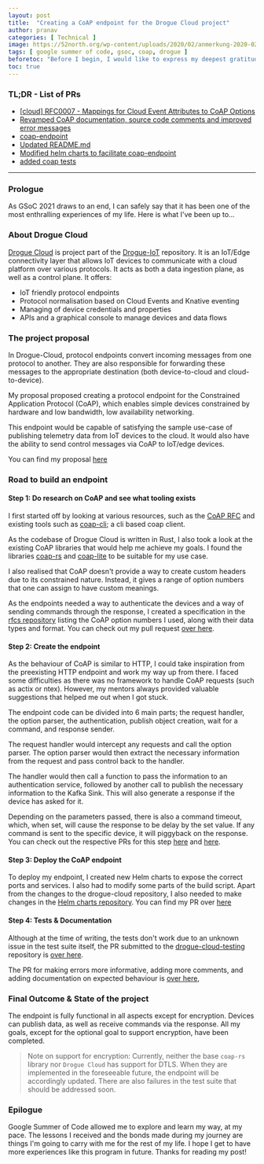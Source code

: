 ```yaml
---
layout: post
title:  "Creating a CoAP endpoint for the Drogue Cloud project"
author: pranav
categories: [ Technical ]
image: https://52north.org/wp-content/uploads/2020/02/anmerkung-2020-02-21-093222.png
tags: [ google summer of code, gsoc, coap, drogue ]
beforetoc: "Before I begin, I would like to express my deepest gratitude to my mentors Ulf and Jens. I'm sure I troubled them quite a bit, but they were extremely kind and welcoming nonetheless. The amount I have learnt from them cannot ever be summed up by a blog post xD"
toc: true
---
```


### TL;DR - List of PRs

- [[cloud] RFC0007 - Mappings for Cloud Event Attributes to CoAP Options](https://github.com/drogue-iot/rfcs/pull/8)
- [Revamped CoAP documentation, source code comments and improved error messages](https://github.com/drogue-iot/drogue-cloud/pull/117)
- [coap-endpoint](https://github.com/drogue-iot/drogue-cloud/pull/87)
- [Updated README.md](https://github.com/drogue-iot/drogue-cloud/pull/65)
- [Modified helm charts to facilitate coap-endpoint](https://github.com/drogue-iot/drogue-cloud-helm-charts/pull/1)
- [added coap tests](https://github.com/drogue-iot/drogue-cloud-testing/pull/2)

---

### Prologue

As GSoC 2021 draws to an end, I can safely say that it has been one of the most enthralling experiences of my life. Here is what I've been up to...

### About Drogue Cloud

[Drogue Cloud](https://github.com/drogue-iot/drogue-cloud) is project part of the [Drogue-IoT](https://github.com/drogue-iot) repository. It is an IoT/Edge connectivity layer that allows IoT devices to communicate with a cloud platform over various protocols. It acts as both a data ingestion plane, as well as a control plane. It offers:

- IoT friendly protocol endpoints
- Protocol normalisation based on Cloud Events and Knative eventing
- Managing of device credentials and properties
- APIs and a graphical console to manage devices and data flows

### The project proposal

In Drogue-Cloud, protocol endpoints convert incoming messages from one protocol to another. They are also responsible for forwarding these messages to the appropriate destination (both device-to-cloud and cloud-to-device).

My proposal proposed creating a protocol endpoint for the Constrained Application Protocol (CoAP), which enables simple devices constrained by hardware and low bandwidth, low availability networking.

This endpoint would be capable of satisfying the sample use-case of publishing telemetry data from IoT devices to the cloud. It would also have the ability to send control messages via CoAP to IoT/edge devices.

You can find my proposal [here](https://docs.google.com/document/d/1ycmtKKMFmqqtCOd1mVVy7YGqUFnyoZCY/edit?usp=sharing&ouid=100524191342524711467&rtpof=true&sd=true)

### Road to build an endpoint

#### Step 1: Do research on CoAP and see what tooling exists

I first started off by looking at various resources, such as the [CoAP RFC](https://datatracker.ietf.org/doc/html/rfc7252) and existing tools such as [coap-cli](https://github.com/avency/coap-cli); a cli based coap client.

As the codebase of Drogue Cloud is written in Rust, I also took a look at the existing CoAP libraries that would help me achieve my goals. I found the libraries [coap-rs](https://github.com/covertness/coap-rs) and [coap-lite](https://docs.rs/coap-lite/0.4.1/coap_lite/) to be suitable for my use case.

I also realised that CoAP doesn't provide a way to create custom headers due to its constrained nature. Instead, it gives a range of option numbers that one can assign to have custom meanings.

As the endpoints needed a way to authenticate the devices and a way of sending commands through the response, I created a specification in the [rfcs repository](https://github.com/drogue-iot/rfcs) listing the CoAP option numbers I used, along with their data types and format. You can check out my pull request [over here](https://github.com/drogue-iot/rfcs/pull/8).

#### Step 2: Create the endpoint

As the behaviour of CoAP is similar to HTTP, I could take inspiration from the preexisting HTTP endpoint and work my way up from there. I faced some difficulties as there was no framework to handle CoAP requests (such as actix or ntex). However, my mentors always provided valuable suggestions that helped me out when I got stuck.

The endpoint code can be divided into 6 main parts; the request handler, the option parser, the authentication, publish object creation, wait for a command, and response sender.

The request handler would intercept any requests and call the option parser. The option parser would then extract the necessary information from the request and pass control back to the handler.

The handler would then call a function to pass the information to an authentication service, followed by another call to publish the necessary information to the Kafka Sink. This will also generate a response if the device has asked for it.

Depending on the parameters passed, there is also a command timeout, which, when set, will cause the response to be delay by the set value. If any command is sent to the specific device, it will piggyback on the response. You can check out the respective PRs for this step  [here](https://github.com/drogue-iot/drogue-cloud/pull/87) and [here](https://github.com/drogue-iot/drogue-cloud/pull/65).

#### Step 3: Deploy the CoAP endpoint

To deploy my endpoint, I created new Helm charts to expose the correct ports and services. I also had to modify some parts of the build script. Apart from the changes to the drogue-cloud repository, I also needed to make changes in the [Helm charts repository](https://github.com/drogue-iot/drogue-cloud-helm-charts). You can find my PR over [here](https://github.com/drogue-iot/drogue-cloud-helm-charts/pull/1)

#### Step 4: Tests & Documentation

Although at the time of writing, the tests don't work due to an unknown issue in the test suite itself, the PR submitted to the [drogue-cloud-testing](https://github.com/drogue-iot/drogue-cloud-testing) repository is [over here](https://github.com/drogue-iot/drogue-cloud-testing/pull/2).

The PR for making errors more informative, adding more comments, and adding documentation on expected behaviour is [over here](https://github.com/drogue-iot/drogue-cloud/pull/117),

### Final Outcome & State of the project

The endpoint is fully functional in all aspects except for encryption. Devices can publish data, as well as receive commands via the response. All my goals, except for the optional goal to support encryption, have been completed.

> Note on support for encryption: Currently, neither the base `coap-rs` library nor `Drogue Cloud` has support for DTLS. When they are implemented in the foreseeable future, the endpoint will be accordingly updated. There are also failures in the test suite that should be addressed soon.

### Epilogue

Google Summer of Code allowed me to explore and learn my way, at my pace. The lessons I received and the bonds made during my journey are things I'm going to carry with me for the rest of my life. I hope I get to have more experiences like this program in future. Thanks for reading my post!

